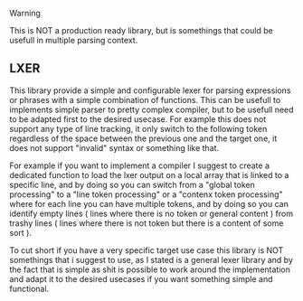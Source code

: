 
> [!WARNING]  
> This is NOT a production ready library, but is somethings that could be usefull in multiple parsing context. 


## LXER 

This library provide a simple and configurable lexer for parsing expressions or phrases with a simple combination of functions.
This can be usefull to implements simple parser to pretty complex compiler, but to be usefull need to be adapted first to the desired 
usecase. For example this does not support any type of line tracking, it only switch to the following token regardless of the space 
between the previous one and the target one, it does not support "invalid" syntax or something like that. 

For example if you want to implement a compiler I suggest to create a dedicated function to load the lxer output on a local 
array that is linked to a specific line, and by doing so you can switch from a "global token processing" to a "line token processing" or a 
"contenx token processing" where for each line you can have multiple tokens, and by doing so you can identify empty lines ( lines where there 
is no token or general content ) from trashy lines ( lines where there is not token but there is a content of some sort ). 


To cut short if you have a very specific target use case this library is NOT somethings that i suggest to use, as I stated is a general lexer 
library and  by the fact that is simple as shit is possible to work around the implementation and adapt it to the desired usecases if you want 
something simple and functional.
